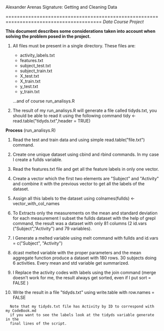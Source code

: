 Alexander Arenas 
Signature: Getting and Cleaning Data 

========================================================================================
*Data Course Project*

**This document describes some considerations taken into account 
when solving the problem posed in the project.**

 1. All files must be present in a single directory.
    These files are:
  
	- activity_labels.txt
	- features.txt
	- subject_test.txt
	- subject_train.txt
	- X_test.txt
	- X_train.txt
	- y_test.txt
	- y_train.txt
	
	...and of course run_analisys.R

  2. The result of my run_analisys.R will generate a file called 
      tidyds.txt, you  should be able to read it using the following 
	  command tidy <- read.table("tidyds.txt",header = TRUE)
  
  
  
**Process** (run_analisys.R)


   1. Read the test and train data and using simple  read.table("file.txt") command.
   2. Create one unique dataset using cbind and rbind commands. In my case I create a 
      fullds variable.

   3. Read the features.txt file and get all the feature labels in only one vector.
   
   4. Create a vector which the first two elements are "Subject" and "Activity" and 
      combine  it with the previous vector to get all the labels of the dataset.
	  
   5. Assign all this labels to the dataset using colnames(fullds) <- vector_with_col_names
   
   6. To Extracts only the measurements on the mean and standard deviation for each 
      measurement I subset the fullds dataset with the help of grepl command, the result 
	  was a dataset with only 81 columns (2 id.vars ("Subject","Activity")  and 79 variables).
	  
   7. I Generate a melted variable using melt command  with 
      fullds and id.vars = c("Subject", "Activity")
   
   8. dcast melted variable with the proper parameters and the mean aggregate function 
      produce a dataset with 180 rows. 30 subjects doing 6 activities. Every mean and std 
	  variable get summarized.
	  
   9. I Replace the activity codes with labels using the join command
      (merge doesn't work for me, the result always get sorted, even if I put sort = FALSE )
	  
	  
   10. Write the result in a file "tidyds.txt" using write.table with row.names = FALSE
       
	  
	  Note that my tidyds.txt file has Activity by ID to correspond with my CodeBook.md
	  if you want to see the labels look at the tidyds variable generate in the 
	  final lines of the script.
	  
